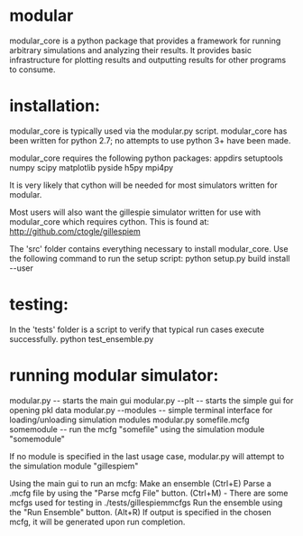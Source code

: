 
modular
=======
modular_core is a python package that provides a framework for running 
arbitrary simulations and analyzing their results. 
It provides basic infrastructure for plotting results and 
outputting results for other programs to consume.

installation:
=============
modular_core is typically used via the modular.py script.
modular_core has been written for python 2.7; no attempts to use python 3+ have been made.

modular_core requires the following python packages:
appdirs
setuptools
numpy
scipy
matplotlib
pyside
h5py
mpi4py

It is very likely that cython will be needed for most simulators written for modular.

Most users will also want the gillespie simulator written for use with modular_core which requires cython.
This is found at: http://github.com/ctogle/gillespiem

The 'src' folder contains everything necessary to install modular_core.
Use the following command to run the setup script:
python setup.py build install --user

testing:
========
In the 'tests' folder is a script to verify that typical run cases execute successfully.
python test_ensemble.py

running modular simulator:
==========================
modular.py                                  -- starts the main gui
modular.py --plt                            -- starts the simple gui for opening pkl data
modular.py --modules                        -- simple terminal interface for loading/unloading simulation modules
modular.py somefile.mcfg somemodule         -- run the mcfg "somefile" using the simulation module "somemodule"

If no module is specified in the last usage case, modular.py will attempt to the simulation module "gillespiem"

Using the main gui to run an mcfg:
Make an ensemble (Ctrl+E)
Parse a .mcfg file by using the "Parse mcfg File" button. (Ctrl+M)
	- There are some mcfgs used for testing in ./tests/gillespiemmcfgs
Run the ensemble using the "Run Ensemble" button. (Alt+R)
If output is specified in the chosen mcfg, it will be generated upon run completion.





